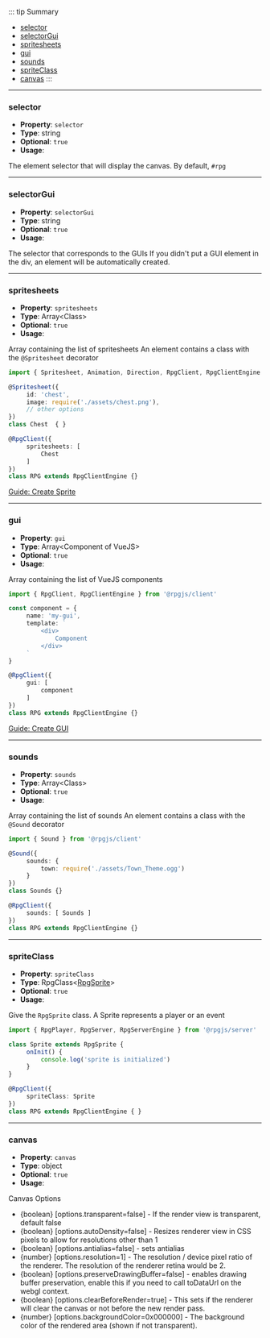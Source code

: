::: tip Summary
- [selector](#selector)
- [selectorGui](#selectorgui)
- [spritesheets](#spritesheets)
- [gui](#gui)
- [sounds](#sounds)
- [spriteClass](#spriteclass)
- [canvas](#canvas)
:::
---
### selector
- **Property**: `selector`
- **Type**: string
- **Optional**: `true` 
- **Usage**:

 
The element selector that will display the canvas. By default, `#rpg`


---
### selectorGui
- **Property**: `selectorGui`
- **Type**: string
- **Optional**: `true` 
- **Usage**:

 
The selector that corresponds to the GUIs
If you didn't put a GUI element in the div, an element will be automatically created.


---
### spritesheets
- **Property**: `spritesheets`
- **Type**: Array&lt;Class&gt;
- **Optional**: `true` 
- **Usage**:

 
Array containing the list of spritesheets
An element contains a class with the `@Spritesheet` decorator

```ts
import { Spritesheet, Animation, Direction, RpgClient, RpgClientEngine } from '@rpgjs/client'

@Spritesheet({
     id: 'chest',
     image: require('./assets/chest.png'),
     // other options
})
class Chest  { }

@RpgClient({
     spritesheets: [
         Chest
     ]
})
class RPG extends RpgClientEngine {}
```

[Guide: Create Sprite](/guide/create-sprite.html)


---
### gui
- **Property**: `gui`
- **Type**: Array&lt;Component of VueJS&gt;
- **Optional**: `true` 
- **Usage**:

 
Array containing the list of VueJS components

```ts
import { RpgClient, RpgClientEngine } from '@rpgjs/client'

const component = {
     name: 'my-gui',
     template: `
         <div>
             Component
         </div>
     `
}

@RpgClient({
     gui: [
         component
     ]
})
class RPG extends RpgClientEngine {}
```

[Guide: Create GUI](/guide/create-gui.html)


---
### sounds
- **Property**: `sounds`
- **Type**: Array&lt;Class&gt;
- **Optional**: `true` 
- **Usage**:

 
Array containing the list of sounds
An element contains a class with the `@Sound` decorator

```ts
import { Sound } from '@rpgjs/client'

@Sound({
     sounds: {
         town: require('./assets/Town_Theme.ogg')
     }
})
class Sounds {}

@RpgClient({
     sounds: [ Sounds ]
})
class RPG extends RpgClientEngine {}
```


---
### spriteClass
- **Property**: `spriteClass`
- **Type**: RpgClass&lt;[RpgSprite](/classes/sprite)&gt;
- **Optional**: `true` 
- **Usage**:

 
Give the `RpgSprite` class. A Sprite represents a player or an event

```ts
import { RpgPlayer, RpgServer, RpgServerEngine } from '@rpgjs/server'

class Sprite extends RpgSprite {
     onInit() {
         console.log('sprite is initialized')
     }
}

@RpgClient({
     spriteClass: Sprite
})
class RPG extends RpgClientEngine { } 
``` 


---
### canvas
- **Property**: `canvas`
- **Type**: object
- **Optional**: `true` 
- **Usage**:

 
Canvas Options

* {boolean} [options.transparent=false] - If the render view is transparent, default false
* {boolean} [options.autoDensity=false] - Resizes renderer view in CSS pixels to allow for
  resolutions other than 1
* {boolean} [options.antialias=false] - sets antialias
* {number} [options.resolution=1] - The resolution / device pixel ratio of the renderer. The
 resolution of the renderer retina would be 2.
* {boolean} [options.preserveDrawingBuffer=false] - enables drawing buffer preservation,
 enable this if you need to call toDataUrl on the webgl context.
* {boolean} [options.clearBeforeRender=true] - This sets if the renderer will clear the canvas or
     not before the new render pass.
* {number} [options.backgroundColor=0x000000] - The background color of the rendered area
 (shown if not transparent).


